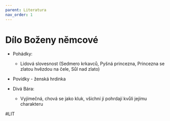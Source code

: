 ```yaml
---
parent: Literatura
nav_order: 1
---
```

# Dílo Boženy němcové
- Pohádky:
	- Lidová slovesnost (Sedmero krkavců, Pyšná princezna, Princezna se zlatou hvězdou na čele, Sůl nad zlato)

- Povídky - ženská hrdinka

- Divá Bára:
	- Vyjímečná, chová se jako kluk, všichní jí pohrdají kvůli jejímu charakteru



#LIT 